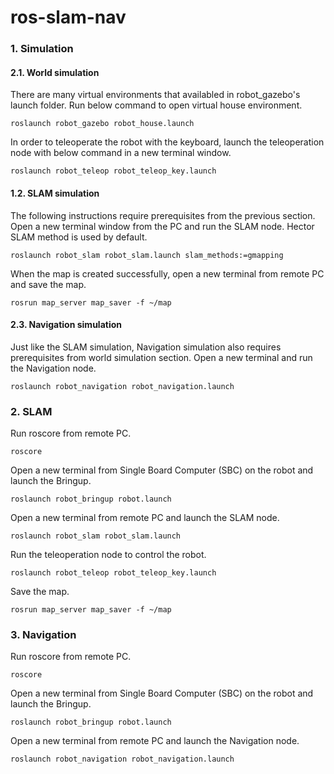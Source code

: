 # ros-slam-nav

### 1. Simulation
 
#### 2.1. World simulation
There are many virtual environments that availabled in robot_gazebo's launch folder. Run below command to open virtual house environment. 
```
roslaunch robot_gazebo robot_house.launch
```

In order to teleoperate the robot with the keyboard,  launch the teleoperation node with below command in a new terminal window.
```
roslaunch robot_teleop robot_teleop_key.launch
```

#### 1.2. SLAM simulation
The following instructions require prerequisites from the previous section. 
Open a new terminal window from the PC and run  the SLAM node. Hector SLAM method is used by default. 
```
roslaunch robot_slam robot_slam.launch slam_methods:=gmapping
```
When the map is created successfully, open a new terminal from remote PC and save the map.
```
rosrun map_server map_saver -f ~/map
 ``` 
#### 2.3. Navigation simulation
Just like the SLAM simulation, Navigation simulation also requires prerequisites from world simulation section. 
Open a new terminal and run the Navigation node.
```
roslaunch robot_navigation robot_navigation.launch
``` 
 
### 2. SLAM
Run roscore from remote PC. 
```
roscore 
```
 
Open a new terminal from Single Board Computer (SBC) on the robot and launch the Bringup. 
```
roslaunch robot_bringup robot.launch
```

Open a new terminal from remote PC and launch the SLAM node. 
```
roslaunch robot_slam robot_slam.launch
```
Run the teleoperation node to control the robot. 
```
roslaunch robot_teleop robot_teleop_key.launch 
```
Save the map. 
```
rosrun map_server map_saver -f ~/map
```
 
### 3. Navigation
Run roscore from remote PC. 
```
roscore 
```
 
Open a new terminal from Single Board Computer (SBC) on the robot and launch the Bringup. 
```
roslaunch robot_bringup robot.launch
```

Open a new terminal from remote PC and launch the Navigation node. 
```
roslaunch robot_navigation robot_navigation.launch
```
 
 



